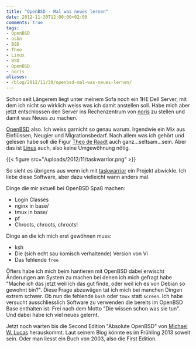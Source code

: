 ```yaml
---
title: "OpenBSD - Mal was neues lernen"
date: 2012-11-30T12:00:00+02:00
comments: true
tags:
- OpenBSD
- osbn
- BSD
- Theo
- Linux
- BSD
- OpenBSD
- noris
aliases:
- /blog/2012/11/30/openbsd-mal-was-neues-lernen/
---
```


Schon seit Längerem liegt unter meinem Sofa noch ein 1HE Dell Server, mit dem
ich nicht so wirklich weiss was ich damit anstellen soll. Habe mich aber jetzt
entschlossen den Server ins Rechenzentrum von [noris](http://noris.de) zu stellen und
damit was Neues zu machen.

[OpenBSD](http://openbsd.org) also. Ich weiss garnicht so genau warum. Irgendwie ein Mix aus Einflüssen, Neugier und
Migrationsbedarf. Nach allem was ich gehört und gelesen habe soll die Figur
[Theo de Raadt](http://en.wikipedia.org/wiki/Theo_de_Raadt)
auch ganz...seltsam...sein. Aber das ist [Linus](http://en.wikipedia.org/wiki/Linus_Torvalds)
auch, also keine Umgewöhnung nötig.

{{< figure src="/uploads/2012/11/taskwarrior.png" >}}

So sieht es übrigens aus wenn ich mit [taskwarrior](http://taskwarrior.org) ein
Projekt abwickle. Ich liebe diese Software, aber dazu vielleicht wann anders
mal.

Dinge die mir aktuell bei OpenBSD Spaß machen:

* Login Classes
* nginx in base/
* tmux in base/
* pf
* Chroots, chroots, chroots!

Dinge an die ich mich erst gewöhnen muss:

* ksh
* Die (sich echt sau komisch verhaltende) Version von Vi
* Das fehlende `free`

Öfters habe ich mich beim hantieren mit OpenBSD dabei erwischt Änderungen
am System zu machen bei denen ich mich gefragt habe "Mache ich das jetzt weil
ich das gut finde, oder weil ich es von Debian so gewohnt bin?". Diese Frage
abzuwägen tat ich mich bei manchen Dingen extrem schwer. Ob nun die fehlende
`bash` oder `tmux` statt `screen`. Ich habe versucht ausschliesslich Software zu
verwenden die bereits im OpenBSD Base enthalten ist. Frei nach dem Motto "Die
wissen schon was sie tun". Und dabei habe ich viel neues gelernt.

Jetzt noch warten bis die Second Edition "Absolute OpenBSD" von
[Michael W. Lucas](http://blather.michaelwlucas.com) herauskommt. Laut seinem
Blog könnte es im Frühling 2013 soweit sein. Oder man liesst ein Buch von 2003, also
die First Edition.

